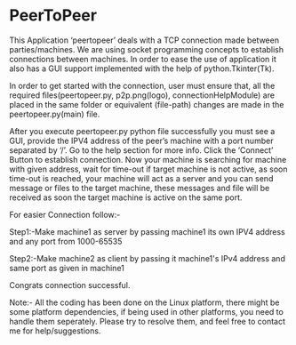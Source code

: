 # PeerToPeer

This Application ‘peertopeer’ deals with a TCP connection made between parties/machines. We are using socket programming concepts to establish connections between machines. In order to ease the use of application it also has a GUI support implemented with the help of python.Tkinter(Tk).

In order to get started with the connection, user must ensure that, all the required files(peertopeer.py, p2p.png(logo), connectionHelpModule) are placed in the same folder or equivalent (file-path) changes are made in the peertopeer.py(main) file.  

After you execute peertopeer.py python file successfully you must see a GUI, provide the IPV4 address of the peer’s machine with a port number separated by ‘/’. Go to the help section for more info. 
Click the ‘Connect’ Button to establish connection. Now your machine is searching for machine with given address, wait for time-out if target machine is not active, as soon time-out is reached, your machine will act as a server and you can send message or files to the target machine, these messages and file will be received as soon the target machine is active on the same port.

For easier Connection follow:-

Step1:-Make machine1 as server by passing machine1 its own IPV4 address and any port from 1000-65535

Step2:-Make machine2 as client  by passing it machine1's IPv4 address and same port as given in machine1

Congrats connection successful.

Note:- All the coding has been done on the Linux platform, there might be some platform dependencies, if being used in other platforms, you need to handle them seperately. Please try to resolve them, and feel free to contact me for help/suggestions.
